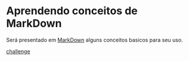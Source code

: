 # Aprendendo conceitos de MarkDown

 Será presentado em [MarkDown](https://github.com/LuanaGarcia/exercise-markdown/blob/master/markdown.md) alguns conceitos basicos para seu uso.

 [challenge](https://github.com/LuanaGarcia/exercise-markdown/blob/master/challenge.md)